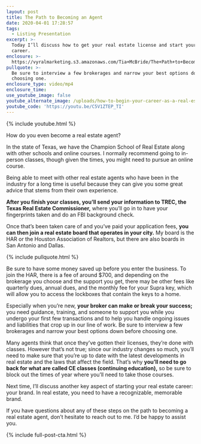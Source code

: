 ```yaml
---
layout: post
title: The Path to Becoming an Agent
date: 2020-04-01 17:28:57
tags:
  - Listing Presentation
excerpt: >-
  Today I’ll discuss how to get your real estate license and start your new
  career.
enclosure: >-
  https://vyralmarketing.s3.amazonaws.com/Tia+McBride/The+Path+to+Becoming+an+Agent.mp4
pullquote: >-
  Be sure to interview a few brokerages and narrow your best options down before
  choosing one.
enclosure_type: video/mp4
enclosure_time:
use_youtube_image: false
youtube_alternate_image: /uploads/how-to-begin-your-career-as-a-real-estate-agent-yt.jpg
youtube_code: 'https://youtu.be/C5V1ZTEP_TI'
---
```


{% include youtube.html %}

How do you even become a real estate agent?

In the state of Texas, we have the Champion School of Real Estate along with other schools and online courses. I normally recommend going to in-person classes, though given the times, you might need to pursue an online course.

Being able to meet with other real estate agents who have been in the industry for a long time is useful because they can give you some great advice that stems from their own experience.&nbsp;

**After you finish your classes, you’ll send your information to TREC, the Texas Real Estate Commissioner,** where you’ll go in to have your fingerprints taken and do an FBI background check.

Once that’s been taken care of and you’ve paid your application fees, **you can then join a real estate board that operates in your city.** My board is the HAR or the Houston Association of Realtors, but there are also boards in San Antonio and Dallas.

{% include pullquote.html %}

Be sure to have some money saved up before you enter the business. To join the HAR, there is a fee of around $700, and depending on the brokerage you choose and the support you get, there may be other fees like quarterly dues, annual dues, and the monthly fee for your Supra key, which will allow you to access the lockboxes that contain the keys to a home.

Especially when you’re new, **your broker can make or break your success;** you need guidance, training, and someone to support you while you undergo your first few transactions and to help you handle ongoing issues and liabilities that crop up in our line of work. Be sure to interview a few brokerages and narrow your best options down before choosing one.

Many agents think that once they’ve gotten their licenses, they’re done with classes. However that’s not true; since our industry changes so much, you’ll need to make sure that you’re up to date with the latest developments in real estate and the laws that affect the field. That’s why **you’ll need to go back for what are called CE classes (continuing education),** so be sure to block out the times of year where you’ll need to take those courses.

Next time, I’ll discuss another key aspect of starting your real estate career: your brand. In real estate, you need to have a recognizable, memorable brand.

If you have questions about any of these steps on the path to becoming a real estate agent, don’t hesitate to reach out to me. I’d be happy to assist you.

{% include full-post-cta.html %}